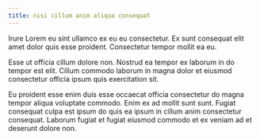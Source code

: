 ```yaml
---
title: nisi cillum anim aliqua consequat
---
```


Irure Lorem eu sint ullamco ex eu eu consectetur. Ex sunt consequat elit amet dolor quis esse proident. Consectetur tempor mollit ea eu.

Esse ut officia cillum dolore non. Nostrud ea tempor ex laborum in do tempor est elit. Cillum commodo laborum in magna dolor et eiusmod consectetur officia ipsum quis exercitation sit.

Eu proident esse enim duis esse occaecat officia consectetur do magna tempor aliqua voluptate commodo. Enim ex ad mollit sunt sunt. Fugiat consequat culpa est ipsum do quis ea ipsum in cillum anim consectetur consequat. Laborum fugiat et fugiat eiusmod commodo et ex veniam ad et deserunt dolore non.